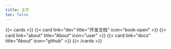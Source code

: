 ```yaml
---
title: 主页
toc: false
---
```


{{< cards >}}
  {{< card link="dev" title="开发文档" icon="book-open" >}}
  {{< card link="about" title="About" icon="user" >}}
  {{< card link="docs" title="About" icon="github" >}}
{{< /cards >}}
